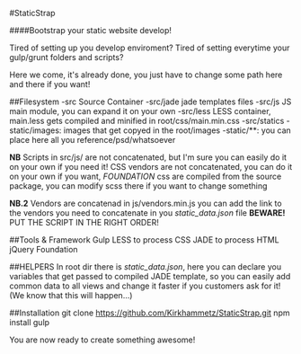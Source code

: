 #StaticStrap

####Bootstrap your static website develop!

Tired of setting up you develop enviroment?
Tired of setting everytime your gulp/grunt folders and scripts?

Here we come, it's already done, you just have to change some path here and there if you want!

##Filesystem
-src Source Container
-src/jade jade templates files
-src/js JS main module, you can expand it on your own
-src/less LESS container, main.less gets compiled and minified in root/css/main.min.css
-src/statics
    -static/images: images that get copyed in the root/images
    -static/**: you can place here all you reference/psd/whatsoever

__NB__ Scripts in src/js/ are not concatenated, but I'm sure you can easily do it on your own if you need it! CSS vendors are not concatenated, you can do it on your own if you want, _FOUNDATION_ css are compiled from the source package, you can modify scss there if you want to change something

__NB.2__ Vendors are concatenad in js/vendors.min.js
    you can add the link to the vendors you need to concatenate in you _static_data.json_ file
    __BEWARE!__ PUT THE SCRIPT IN THE RIGHT ORDER!

##Tools & Framework
    Gulp
    LESS to process CSS
    JADE to process HTML
    jQuery
    Foundation

##HELPERS
In root dir there is _static\_data.json_, here you can declare you variables that get passed to compiled JADE template, so you can easily add common data to all views and change it faster if you customers ask for it! (We know that this will happen...)


##Installation
    git clone https://github.com/Kirkhammetz/StaticStrap.git
    npm install
    gulp


You are now ready to create something awesome!
